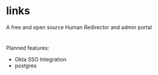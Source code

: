 # links 
A free and open source Human Redirector and admin portal


# 

Planned features: 
- Okta SSO Integration
- postgres

